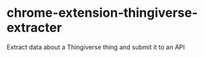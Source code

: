 # chrome-extension-thingiverse-extracter
Extract data about a Thingiverse thing and submit it to an API

